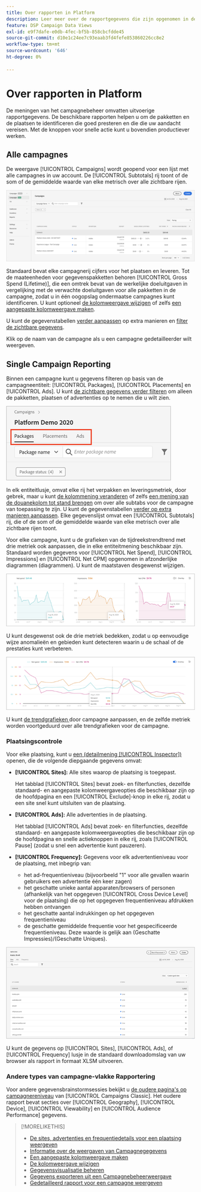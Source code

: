 ```yaml
---
title: Over rapporten in Platform
description: Leer meer over de rapportgegevens die zijn opgenomen in de weergaven voor campagnebeheer.
feature: DSP Campaign Data Views
exl-id: e9f7dafe-e0db-4fec-bf5b-858cbcfdde45
source-git-commit: d10e1c24ee7c93eaab3fd4fefe853860226cc8e2
workflow-type: tm+mt
source-wordcount: '646'
ht-degree: 0%

---
```


# Over rapporten in Platform

<!-- rename "About Performance Reports in Campaign Management Views?" -->
De meningen van het campagnebeheer omvatten uitvoerige rapportgegevens. De beschikbare rapporten helpen u om de pakketten en de plaatsen te identificeren die goed presteren en die die uw aandacht vereisen. Met de knoppen voor snelle actie kunt u bovendien productiever werken.

## Alle campagnes

De weergave [!UICONTROL Campaigns] wordt geopend voor een lijst met alle campagnes in uw account. De [!UICONTROL Subtotals] rij toont of de som of de gemiddelde waarde van elke metrisch over alle zichtbare rijen.

![Lijst met campagnes](/help/dsp/assets/campaigns-list.png)

Standaard bevat elke campagnerij cijfers voor het plaatsen en leveren. Tot de maateenheden voor gegevenspakketten behoren [!UICONTROL Gross Spend (Lifetime)], die een omtrek bevat van de werkelijke doeluitgaven in vergelijking met de verwachte doeluitgaven voor alle pakketten in de campagne, zodat u in één oogopslag ondermaatse campagnes kunt identificeren. U kunt optioneel [de kolomweergave wijzigen](column-view-change.md) of zelfs [een aangepaste kolomweergave maken](column-view-create.md).

U kunt de gegevenstabellen [verder aanpassen](campaign-data-views-about.md) op extra manieren en [filter de zichtbare gegevens](campaign-data-filter.md).

Klik op de naam van de campagne als u een campagne gedetailleerder wilt weergeven.

## Single Campaign Reporting

Binnen een campagne kunt u gegevens filteren op basis van de campagneentiteit: [!UICONTROL Packages], [!UICONTROL Placements] en [!UICONTROL Ads]. U kunt [de zichtbare gegevens verder filteren](campaign-data-filter.md) om alleen de pakketten, plaatsen of advertenties op te nemen die u wilt zien.

![Tabbladen voor campagneentiteiten](/help/dsp/assets/campaign-subtabs.png)

In elk entiteitlusje, omvat elke rij het verpakken en leveringsmetriek, door gebrek, maar u kunt [de kolommening veranderen](column-view-change.md) of zelfs [een mening van de douanekolom tot stand brengen](column-view-create.md) om over alle subtabs voor de campagne van toepassing te zijn. U kunt de gegevenstabellen [verder op extra manieren aanpassen](campaign-data-views-about.md). Elke gegevenslijst omvat een [!UICONTROL Subtotals] rij, die of de som of de gemiddelde waarde van elke metrisch over alle zichtbare rijen toont.

Voor elke campagne, kunt u de grafieken van de tijdreekstrendtrend met drie metriek ook aanpassen, die in elke entiteitmening beschikbaar zijn. Standaard worden gegevens voor [!UICONTROL Net Spend], [!UICONTROL Impressions] en [!UICONTROL Net CPM] opgenomen in afzonderlijke diagrammen (diagrammen). U kunt de maatstaven desgewenst wijzigen.

![afzonderlijke trendgrafieken voor drie metriek](/help/dsp/assets/trend-chart-separate.png)

U kunt desgewenst ook de drie metriek bedekken, zodat u op eenvoudige wijze anomalieën en gebieden kunt detecteren waarin u de schaal of de prestaties kunt verbeteren.

![trenddiagram met overlay](/help/dsp/assets/trend-chart.png)

U kunt [de trendgrafieken ](campaign-data-visualization-manage.md) door campagne aanpassen, en de zelfde metriek worden voortgeduurd over alle trendgrafieken voor de campagne.

### Plaatsingscontrole

Voor elke plaatsing, kunt u [een (detailmening [!UICONTROL Inspector])](placement-details-view.md) openen, die de volgende diepgaande gegevens omvat:

* **[!UICONTROL Sites]:** Alle sites waarop de plaatsing is toegepast.

   Het tabblad [!UICONTROL Sites] bevat zoek- en filterfuncties, dezelfde standaard- en aangepaste kolomweergaveopties die beschikbaar zijn op de hoofdpagina en een [!UICONTROL Exclude]-knop in elke rij, zodat u een site snel kunt uitsluiten van de plaatsing.

* **[!UICONTROL Ads]:** Alle advertenties in de plaatsing.

   Het tabblad [!UICONTROL Ads] bevat zoek- en filterfuncties, dezelfde standaard- en aangepaste kolomweergaveopties die beschikbaar zijn op de hoofdpagina en snelle actieknoppen in elke rij, zoals [!UICONTROL Pause] (zodat u snel een advertentie kunt pauzeren).

* **[!UICONTROL Frequency]:** Gegevens voor elk advertentieniveau voor de plaatsing, met inbegrip van:
   * het ad-frequentieniveau (bijvoorbeeld &quot;1&quot; voor alle gevallen waarin gebruikers een advertentie één keer zagen)
   * het geschatte unieke aantal apparaten/browsers of personen (afhankelijk van het opgegeven [!UICONTROL Cross Device Level] voor de plaatsing) die op het opgegeven frequentieniveau afdrukken hebben ontvangen
   * het geschatte aantal indrukkingen op het opgegeven frequentieniveau
   * de geschatte gemiddelde frequentie voor het gespecificeerde frequentieniveau. Deze waarde is gelijk aan (Geschatte Impressies)/(Geschatte Uniques).

![Plaatsingscontrole](/help/dsp/assets/placement-inspector-sites.png)

U kunt de gegevens op [!UICONTROL Sites], [!UICONTROL Ads], of [!UICONTROL Frequency] lusje in de standaard downloadomslag van uw browser als rapport in formaat XLSM uitvoeren.

### Andere types van campagne-vlakke Rapportering

Voor andere gegevensbrainstormsessies bekijkt u [de oudere pagina&#39;s op campagnereniveau](/help/dsp/campaign-management/campaigns/campaign-view-report.md) van [!UICONTROL Campaigns Classic]. Het oudere rapport bevat secties over [!UICONTROL Geography], [!UICONTROL Device], [!UICONTROL Viewability] en [!UICONTROL Audience Performance] gegevens.

>[!MORELIKETHIS]
>
>* [De sites, advertenties en frequentiedetails voor een plaatsing weergeven](placement-details-view.md)
>* [Informatie over de weergaven van Campagnegegevens](campaign-data-views-about.md)
>* [Een aangepaste kolomweergave maken](column-view-create.md)
>* [De kolomweergave wijzigen](column-view-change.md)
>* [Gegevensvisualisatie beheren](campaign-data-visualization-manage.md)
>* [Gegevens exporteren uit een Campagnebeheerweergave](campaign-export-data.md)
>* [Gedetailleerd rapport voor een campagne weergeven](/help/dsp/campaign-management/campaigns/campaign-view-report.md)

